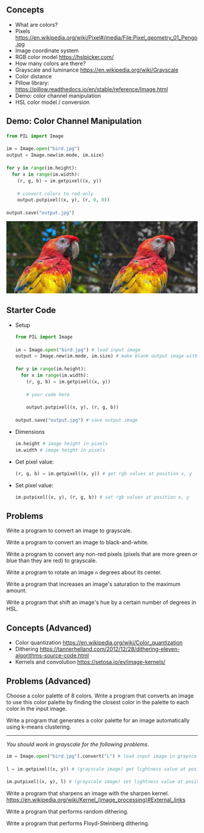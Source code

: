## Concepts

- What are colors?
- Pixels https://en.wikipedia.org/wiki/Pixel#/media/File:Pixel_geometry_01_Pengo.jpg
- Image coordinate system
- RGB color model https://hslpicker.com/
- How many colors are there?
- Grayscale and luminance https://en.wikipedia.org/wiki/Grayscale
- Color distance
- Pillow library: https://pillow.readthedocs.io/en/stable/reference/Image.html
- Demo: color channel manipulation
- HSL color model / conversion

## Demo: Color Channel Manipulation

```py
from PIL import Image

im = Image.open("bird.jpg")
output = Image.new(im.mode, im.size)

for y in range(im.height):
  for x in range(im.width):
    (r, g, b) = im.getpixel((x, y))

    # convert colors to red-only
    output.putpixel((x, y), (r, 0, 0))

output.save("output.jpg")

```

![color channel demo](demo.png)

## Starter Code

- Setup

  ```py
  from PIL import Image

  im = Image.open("bird.jpg") # load input image
  output = Image.new(im.mode, im.size) # make blank output image with same dimension as input

  for y in range(im.height):
    for x in range(im.width):
      (r, g, b) = im.getpixel((x, y))

      # your code here

      output.putpixel((x, y), (r, g, b))

  output.save("output.jpg") # save output image
  ```

- Dimensions

  ```py
  im.height # image height in pixels
  im.width # image height in pixels
  ```

- Get pixel value:

  ```py
  (r, g, b) = im.getpixel((x, y)) # get rgb values at position x, y
  ```

- Set pixel value:

  ```py
  im.putpixel((x, y), (r, g, b)) # set rgb values at position x, y
  ```

## Problems

Write a program to convert an image to grayscale.

Write a program to convert an image to black-and-white.

Write a program to convert any non-red pixels (pixels that are more green or blue than they are red) to grayscale.

Write a program to rotate an image `n` degrees about its center.

Write a program that increases an image's saturation to the maximum amount.

Write a program that shift an image's hue by a certain number of degrees in HSL.

## Concepts (Advanced)

- Color quantization https://en.wikipedia.org/wiki/Color_quantization
- Dithering https://tannerhelland.com/2012/12/28/dithering-eleven-algorithms-source-code.html
- Kernels and convolution https://setosa.io/ev/image-kernels/

## Problems (Advanced)

Choose a color palette of 8 colors. Write a program that converts an image to use this color palette by finding the closest color in the palette to each color in the input image.

Write a program that generates a color palette for an image automatically using k-means clustering.

----

*You should work in grayscale for the following problems*.

```py
im = Image.open("bird.jpg").convert("L") # load input image in grayscale

l = im.getpixel((x, y)) # (grayscale image) get lightness value at position x, y

im.putpixel((x, y), l) # (grayscale image) set lightness value at position x, y
```

Write a program that sharpens an image with the sharpen kernel. https://en.wikipedia.org/wiki/Kernel_(image_processing)#External_links

Write a program that performs random dithering.

Write a program that performs Floyd-Steinberg dithering.
